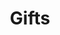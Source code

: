 ---
title: Gifts
excerpt: >-
  Displays a list of accounts in a specific category according to your
  parameters.
api:
  file: lolzteam-public-api-market.json
  operationId: Category.Gifts
deprecated: false
hidden: false
metadata:
  title: ''
  description: ''
  robots: index
next:
  description: ''
---